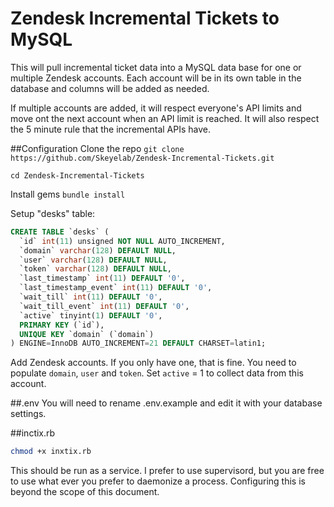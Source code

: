 # Zendesk Incremental Tickets to MySQL

This will pull incremental ticket data into a MySQL data base for one or multiple Zendesk accounts.  Each account will be in its own table in the database and columns will be added as needed. 

If multiple accounts are added, it will respect everyone's API limits and move ont the next account when an API limit is reached.  It will also respect the 5 minute rule that the incremental APIs have.

##Configuration
Clone the repo
```git clone https://github.com/Skeyelab/Zendesk-Incremental-Tickets.git```

```cd Zendesk-Incremental-Tickets```

Install gems
```bundle install```

Setup "desks" table:

```sql
CREATE TABLE `desks` (
  `id` int(11) unsigned NOT NULL AUTO_INCREMENT,
  `domain` varchar(128) DEFAULT NULL,
  `user` varchar(128) DEFAULT NULL,
  `token` varchar(128) DEFAULT NULL,
  `last_timestamp` int(11) DEFAULT '0',
  `last_timestamp_event` int(11) DEFAULT '0',
  `wait_till` int(11) DEFAULT '0',
  `wait_till_event` int(11) DEFAULT '0',
  `active` tinyint(1) DEFAULT '0',
  PRIMARY KEY (`id`),
  UNIQUE KEY `domain` (`domain`)
) ENGINE=InnoDB AUTO_INCREMENT=21 DEFAULT CHARSET=latin1;
```
Add Zendesk accounts.  If you only have one, that is fine. You need to populate `domain`, `user` and `token`.  Set `active` = 1 to collect data from this account.

##.env
You will need to rename .env.example and edit it with your database settings.



##inctix.rb
```bash
chmod +x inxtix.rb
```
This should be run as a service.  I prefer to use supervisord, but you are free to use what ever you prefer to daemonize a process.  Configuring this is beyond the scope of this document.

